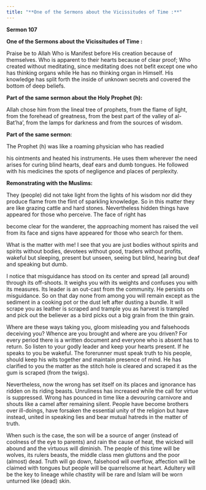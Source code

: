 ```yaml
---
title: "**One of the Sermons about the Vicissitudes of Time :**" 
---
```

**Sermon 107**

**One of the Sermons about the Vicissitudes of Time :**

Praise be to Allah Who is Manifest before His creation because of themselves\. Who is apparent to their hearts because of clear proof; Who created without meditating, since meditating does not befit except one who has thinking organs while He has no thinking organ in Himself\. His knowledge has split forth the inside of unknown secrets and covered the bottom of deep beliefs\.

**Part of the same sermon about the Holy Prophet \(h\):**

Allah chose him from the lineal tree of prophets, from the flame of light, from the forehead of greatness, from the best part of the valley of al\-Bat’ha’, from the lamps for darkness and from the sources of wisdom\.

**Part of the same sermon**:

The Prophet \(h\) was like a roaming physician who has readied

his ointments and heated his instruments\. He uses them wherever the need arises for curing blind hearts, deaf ears and dumb tongues\. He followed with his medicines the spots of negligence and places of perplexity\.

**Remonstrating with the Muslims:**

They \(people\) did not take light from the lights of his wisdom nor did they produce flame from the flint of sparkling knowledge\. So in this matter they are like grazing cattle and hard stones\. Nevertheless hidden things have appeared for those who perceive\. The face of right has

<a id="page505"></a>become clear for the wanderer, the approaching moment has raised the veil from its face and signs have appeared for those who search for them\.

What is the matter with me\! I see that you are just bodies without spirits and spirits without bodies, devotees without good, traders without profits, wakeful but sleeping, present but unseen, seeing but blind, hearing but deaf and speaking but dumb\.

I notice that misguidance has stood on its center and spread \(all around\) through its off\-shoots\. It weighs you with its weights and confuses you with its measures\. Its leader is an out\-cast from the community\. He persists on misguidance\. So on that day none from among you will remain except as the sediment in a cooking pot or the dust left after dusting a bundle\. It will scrape you as leather is scraped and trample you as harvest is trampled and pick out the believer as a bird picks out a big grain from the thin grain\.

Where are these ways taking you, gloom misleading you and falsehoods deceiving you? Whence are you brought and where are you driven? For every period there is a written document and everyone who is absent has to return\. So listen to your godly leader and keep your hearts present\. If he speaks to you be wakeful\. The forerunner must speak truth to his people, should keep his wits together and maintain presence of mind\. He has clarified to you the matter as the stitch hole is cleared and scraped it as the gum is scraped \(from the twigs\)\.

Nevertheless, now the wrong has set itself on its places and ignorance has ridden on its riding beasts\. Unruliness has increased while the call for virtue is suppressed\. Wrong has pounced in time like a devouring carnivore and shouts like a camel after remaining silent\. People have become brothers over ill\-doings, have forsaken the essential unity of the religion but have instead, united in speaking lies and bear mutual hatreds in the matter of truth\.

When such is the case, the son will be a source of anger \(instead of coolness of the eye to parents\) and rain the cause of heat, the wicked will abound and the virtuous will diminish\. The people of this time will be wolves, its rulers beasts, the middle class men gluttons and the poor \(almost\) dead\. Truth will go down, falsehood will overflow, affection will be claimed with tongues but people will be quarrelsome at heart\. Adultery will be the key to lineage while chastity will be rare and Islam will be worn unturned like \(dead\) skin\.

<a id="page506"></a>

